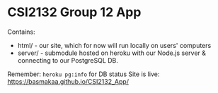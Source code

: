 # CSI2132 Group 12 App
Contains:
* html/ - our site, which for now will run locally on users' computers
* server/ - submodule hosted on heroku with our Node.js server & connecting to our PostgreSQL DB.

Remember: `heroku pg:info` for DB status
Site is live: https://basmakaa.github.io/CSI2132_App/
